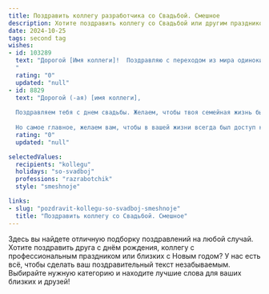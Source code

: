```yaml
---
title: Поздравить коллегу разработчика со Свадьбой. Смешное
description: Хотите поздравить коллегу со Свадьбой или другим праздником? Наш ИИ создаст незабываемое поздравление, а вы обязательно выделитесь среди других.  
date: 2024-10-25
tags: second tag
wishes:
- id: 103289
  text: "Дорогой [Имя коллеги]!  Поздравляю с переходом из мира одиноких разработчиков в мир семейного кодинга! Желаю, чтобы ваш семейный проект был успешнее любого дедлайна, а баги в отношениях встречались так же редко, как удачные релизы в пятницу вечером! Горько! (но не слишком, код завтра писать надо).
  "
  rating: "0"
  updated: "null"
- id: 8829
  text: "Дорогой (-ая) [имя коллеги],
  
  Поздравляем тебя с днем свадьбы. Желаем, чтобы твоя семейная жизнь была такой же стабильной и безошибочной, как твой код! Пусть ваш брак будет такой же гибким и адаптируемым, как самый крутой фреймворк. А все баги и ошибки пусть будут только в рабочем процессе, а не в семейной жизни.
  
  Но самое главное, желаем вам, чтобы в вашей жизни всегда был доступ к Wi-Fi и чтобы ваш брак никогда не выходил из облака! Горько!"
  rating: "0"
  updated: "null"

selectedValues:
  recipients: "kollegu"
  holidays: "so-svadboj"
  professions: "razrabotchik"
  style: "smeshnoje"

links:
- slug: "pozdravit-kollegu-so-svadboj-smeshnoje"
  title: "Поздравить коллегу со Свадьбой. Смешное"
---
```


Здесь вы найдете отличную подборку поздравлений на любой случай.
Хотите поздравить друга с днём рождения, коллегу с профессиональным праздником или близких с Новым годом? У нас есть всё, чтобы сделать ваш поздравительный текст незабываемым. Выбирайте нужную категорию и находите лучшие слова для ваших близких и друзей!
